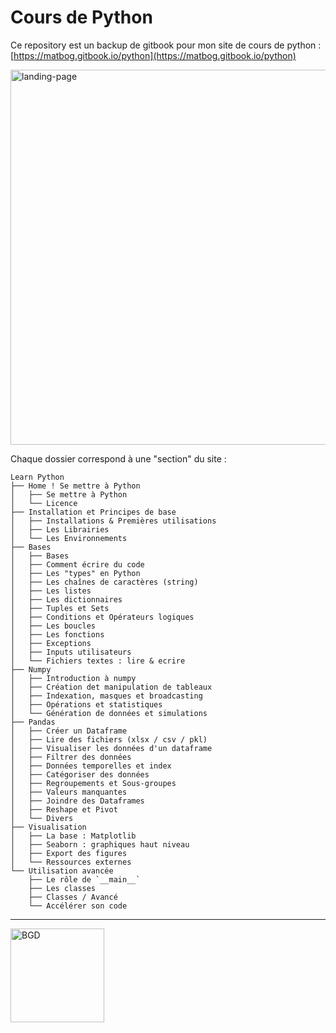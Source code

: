 # Cours de Python 


Ce repository est un backup de gitbook pour mon site de cours de python : [https://matbog.gitbook.io/python](https://matbog.gitbook.io/python)

<img width="600"  alt="landing-page" src="https://github.com/user-attachments/assets/fe018210-0b30-499b-b7f3-fab0668a0612" />


Chaque dossier correspond à une "section" du site : 
```
Learn Python
├── Home ! Se mettre à Python
│   ├── Se mettre à Python
│   └── Licence
├── Installation et Principes de base
│   ├── Installations & Premières utilisations
│   ├── Les Librairies
│   └── Les Environnements
├── Bases
│   ├── Bases
│   ├── Comment écrire du code
│   ├── Les "types" en Python
│   ├── Les chaînes de caractères (string)
│   ├── Les listes
│   ├── Les dictionnaires
│   ├── Tuples et Sets
│   ├── Conditions et Opérateurs logiques
│   ├── Les boucles
│   ├── Les fonctions
│   ├── Exceptions
│   ├── Inputs utilisateurs
│   └── Fichiers textes : lire & ecrire
├── Numpy
│   ├── Introduction à numpy
│   ├── Création det manipulation de tableaux
│   ├── Indexation, masques et broadcasting
│   ├── Opérations et statistiques
│   └── Génération de données et simulations
├── Pandas
│   ├── Créer un Dataframe
│   ├── Lire des fichiers (xlsx / csv / pkl)
│   ├── Visualiser les données d'un dataframe
│   ├── Filtrer des données
│   ├── Données temporelles et index
│   ├── Catégoriser des données
│   ├── Regroupements et Sous-groupes
│   ├── Valeurs manquantes
│   ├── Joindre des Dataframes
│   ├── Reshape et Pivot
│   └── Divers
├── Visualisation
│   ├── La base : Matplotlib
│   ├── Seaborn : graphiques haut niveau
│   ├── Export des figures
│   └── Ressources externes
└── Utilisation avancée
    ├── Le rôle de `__main__`
    ├── Les classes
    ├── Classes / Avancé
    └── Accélérer son code
```
---
<img width="150" alt="BGD" src="https://github.com/user-attachments/assets/3ae0cb08-62dd-4a47-bf66-932e3bc251c3" />
